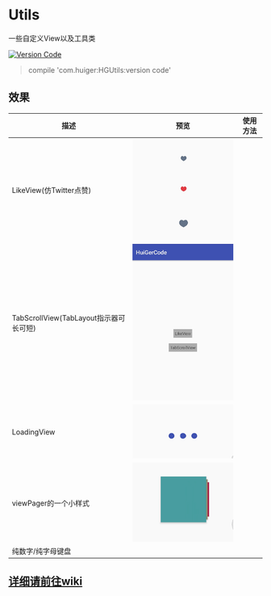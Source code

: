 
# Utils

一些自定义View以及工具类

[![Version Code](https://img.shields.io/badge/Version%20Code-1.2.2-brightgreen.svg)](https://jcenter.bintray.com/com/huiger/HGUtils)

> compile 'com.huiger:HGUtils:version code'


## 效果

描述 | 预览 | 使用方法
--- | --- | ---
LikeView(仿Twitter点赞) | ![likeView](/img/LikeView.gif) |
TabScrollView(TabLayout指示器可长可短) | ![TabScrollView](/img/TabScrollView.gif)
LoadingView | ![LoadingView](/img/LoadingView.gif) |
viewPager的一个小样式 | ![viewPager的一个小样式](/img/page.gif)
纯数字/纯字母键盘 | |


## [详细请前往wiki](/wiki)
